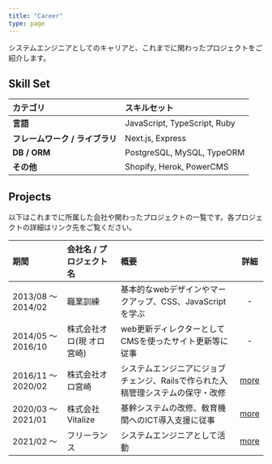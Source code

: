 ```yaml
---
title: "Career"
type: page
---
```


システムエンジニアとしてのキャリアと、これまでに関わったプロジェクトをご紹介します。

## Skill Set

| カテゴリ | スキルセット |
| :-- | :-- |
| **言語** | JavaScript, TypeScript, Ruby |
| **フレームワーク / ライブラリ** | Next.js, Express |
| **DB / ORM** | PostgreSQL, MySQL, TypeORM |
| **その他** | Shopify, Herok, PowerCMS |

## Projects

以下はこれまでに所属した会社や関わったプロジェクトの一覧です。各プロジェクトの詳細はリンク先をご覧ください。

| 期間 | 会社名 / プロジェクト名 | 概要 | 詳細 |
| :-- | :-- | :-- | :--: |
| 2013/08 〜 2014/02 | 職業訓練 | 基本的なwebデザインやマークアップ、CSS、JavaScriptを学ぶ | - |
| 2014/05 〜 2016/10 | 株式会社オロ(現 オロ宮崎) | web更新ディレクターとしてCMSを使ったサイト更新等に従事 | - |
| 2016/11 〜 2020/02 | 株式会社オロ宮崎 | システムエンジニアにジョブチェンジ、Railsで作られた入稿管理システムの保守・改修 | [more](/career/oro-miyazaki/) |
| 2020/03 〜 2021/01 | 株式会社Vitalize | 基幹システムの改修、敎育機関へのICT導入支援に従事 | [more](/career/vitalize/) |
| 2021/02 〜 | フリーランス | システムエンジニアとして活動 | [more](/career/freelance/) |
